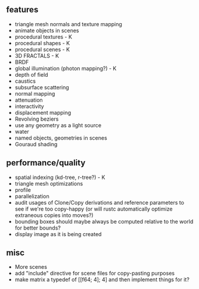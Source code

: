 ## features
- triangle mesh normals and texture mapping
- animate objects in scenes
- procedural textures - K
- procedural shapes - K
- procedural scenes - K
- 3D FRACTALS - K
- BRDF
- global illumination (photon mapping?) - K
- depth of field
- caustics
- subsurface scattering
- normal mapping
- attenuation
- interactivity
- displacement mapping
- Revolving beziers
- use any geometry as a light source
- water
- named objects, geometries in scenes
- Gouraud shading

## performance/quality
- spatial indexing (kd-tree, r-tree?) - K
- triangle mesh optimizations
- profile
- parallelization
- audit usages of Clone/Copy derivations and reference parameters to see if we're too copy-happy (or will rustc automatically optimize extraneous copies into moves?)
- bounding boxes should maybe always be computed relative to the world for better bounds?
- display image as it is being created

## misc
- More scenes
- add "include" directive for scene files for copy-pasting purposes
- make matrix a typedef of [[f64; 4]; 4] and then implement things for it?
